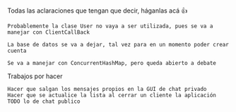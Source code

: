 Todas las aclaraciones que tengan que decir, háganlas acá 👍

	Probablemente la clase User no vaya a ser utilizada, pues se va a manejar con ClientCallBack

	La base de datos se va a dejar, tal vez para en un momento poder crear cuenta

	Se va a manejar con ConcurrentHashMap, pero queda abierto a debate


Trabajos por hacer

	Hacer que salgan los mensajes propios en la GUI de chat privado
	Hacer que se actualice la lista al cerrar un cliente la aplicación
	TODO lo de chat publico
